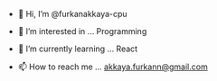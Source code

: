 - 👋 Hi, I’m @furkanakkaya-cpu
- 👀 I’m interested in ... Programming
- 🌱 I’m currently learning ... React 

- 📫 How to reach me ... akkaya.furkann@gmail.com
<!---
furkanakkaya-cpu/furkanakkaya-cpu is a ✨ special ✨ repository because its `README.md` (this file) appears on your GitHub profile.
You can click the Preview link to take a look at your changes.
--->
